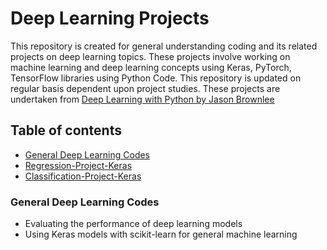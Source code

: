 # Deep Learning Projects

This repository is created for general understanding coding and its related projects on deep learning topics. These projects involve working on machine learning and deep
learning concepts using Keras, PyTorch, TensorFlow libraries using Python Code. This repository is updated on regular basis dependent upon project studies. These projects are
undertaken from [Deep Learning with Python by Jason Brownlee](https://machinelearningmastery.com/deep-learning-with-python/)

## Table of contents
* [General Deep Learning Codes](#general-deep-learning-codes)
* [Regression-Project-Keras](#regression-project-keras)
* [Classification-Project-Keras](#classification-project-keras)

### General Deep Learning Codes

  * Evaluating the performance of deep learning models
  * Using Keras models with scikit-learn for general machine learning
